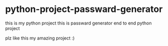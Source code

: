 # python-project-passward-generator
this is my python project
this is passward generator end to end python project

plz like this my amazing project :)
